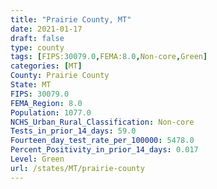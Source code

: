 ```yaml
---
title: "Prairie County, MT"
date: 2021-01-17
draft: false
type: county
tags: [FIPS:30079.0,FEMA:8.0,Non-core,Green]
categories: [MT]
County: Prairie County
State: MT
FIPS: 30079.0
FEMA_Region: 8.0
Population: 1077.0
NCHS_Urban_Rural_Classification: Non-core
Tests_in_prior_14_days: 59.0
Fourteen_day_test_rate_per_100000: 5478.0
Percent_Positivity_in_prior_14_days: 0.017
Level: Green
url: /states/MT/prairie-county
---
```



